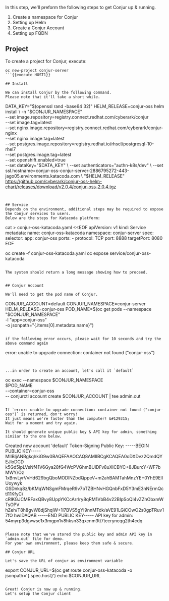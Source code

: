 

In this step, we'll preform the following steps to get Conjur up & running.

1. Create a namespace for Conjur
2. Setting up Helm
3. Create a Conjur Account
4. Setting up FQDN

## Project

To create a project for Conjur, execute:
```
oc new-project conjur-server
```{{execute HOST1}}

## Install 

We can install Conjur by the following command.
Please note that it'll take a short while.

```
DATA_KEY="$(openssl rand -base64 32)"
HELM_RELEASE=conjur-oss
helm install \
   -n "$CONJUR_NAMESPACE" \
   --set image.repository=registry.connect.redhat.com/cyberark/conjur \
   --set image.tag=latest \
   --set nginx.image.repository=registry.connect.redhat.com/cyberark/conjur-nginx \
   --set nginx.image.tag=latest \
   --set postgres.image.repository=registry.redhat.io/rhscl/postgresql-10-rhel7 \
   --set postgres.image.tag=latest \
   --set openshift.enabled=true \
   --set dataKey="$DATA_KEY" \
   --set authenticators="authn-k8s/dev" \
   --set ssl.hostname=conjur-oss-conjur-server-2886795272-443-jago05.environments.katacoda.com \
   "$HELM_RELEASE" \
   https://github.com/cyberark/conjur-oss-helm-chart/releases/download/v2.0.4/conjur-oss-2.0.4.tgz
```{{execute HOST1}}


## Service
Depends on the environment, additional steps may be required to expose the Conjur services to users.
Below are the steps for Katacoda platform:

```
cat > conjur-oss-katacoda.yaml <<EOF
apiVersion: v1
kind: Service
metadata:
  name: conjur-oss-katacoda
  namespace: conjur-server
spec:
  selector:
    app: conjur-oss
  ports:
    - protocol: TCP
      port: 8888
      targetPort: 8080
EOF

oc create -f conjur-oss-katacoda.yaml 
oc expose service/conjur-oss-katacoda
```{{execute HOST1}}

The system should return a long message showing how to proceed.


## Conjur Account

We'll need to get the pod name of Conjur.
```
CONJUR_ACCOUNT=default
CONJUR_NAMESPACE=conjur-server
HELM_RELEASE=conjur-oss
POD_NAME=$(oc get pods --namespace "$CONJUR_NAMESPACE" \
            -l "app=conjur-oss" \
            -o jsonpath="{.items[0].metadata.name}")		
```{{execute HOST1}}

if the following error occurs, please wait for 10 seconds and try the above command again
```
error: unable to upgrade connection: container not found ("conjur-oss")
```


...in order to create an account, let's call it `default`

```
oc exec --namespace $CONJUR_NAMESPACE \
              $POD_NAME \
              --container=conjur-oss \
              -- conjurctl account create $CONJUR_ACCOUNT | tee admin.out
```{{execute HOST1}}
 
If `error: unable to upgrade connection: container not found ("conjur-oss")` is returned, don't worry!
It just means we're faster than the computer! &#129315;	
Wait for a moment and try again.
 
It should generate unique public key & API key for admin, something simiiar to the one below. 
```
Created new account 'default'
Token-Signing Public Key: -----BEGIN PUBLIC KEY-----
MIIBIjANBgkqhkiG9w0BAQEFAAOCAQ8AMIIBCgKCAQEA0oDXDvz2QmdQYEJloDCD
k5Gd5ipLVsNf41V6Gya28fG4WcPVGhmBUlDFv8uXICBYC+8JBurcY+WF7bMWY/Oz
1xBnvLyrVvHd629bgQboMODlNZbdQppeV+m2ahBAMTahMnzYE+0YhE9ElIUoywyk
GSDnkq8z/bKMqWNSgmFMrqeR9v7bTZBHNvHGQnbFxD5Y3mE3nNErmQctl11KfyC/
cRIKGJCMRFaxQBvy8UppYKCcArrlry8qRM1VbB4v22BIpSoQI4vZZhObxmWTsOPV
hZeh/T8h8gvW8djShqiW+1I7BVS5gYI9nnMTdk/aVE91LGiCOwO2s0gpTRuv17fO
hwIDAQAB
-----END PUBLIC KEY-----
API key for admin: 54myrp3dgvwsc1x3mgpn1v8hksn33qxcnm3tt7tecryncqg2th4cdq
```
 
Please note that we've stored the public key and admin API key in `admin.out` file for demo. 
For your own environment, please keep them safe & secure.

## Conjur URL

Let's save the URL of conjur as environment variable

```
export CONJUR_URL=$(oc get route conjur-oss-katacoda -o jsonpath='{.spec.host}')
echo $CONJUR_URL
```{{execute HOST1}}

Great! Conjur is now up & running.
Let's setup the Conjur client
